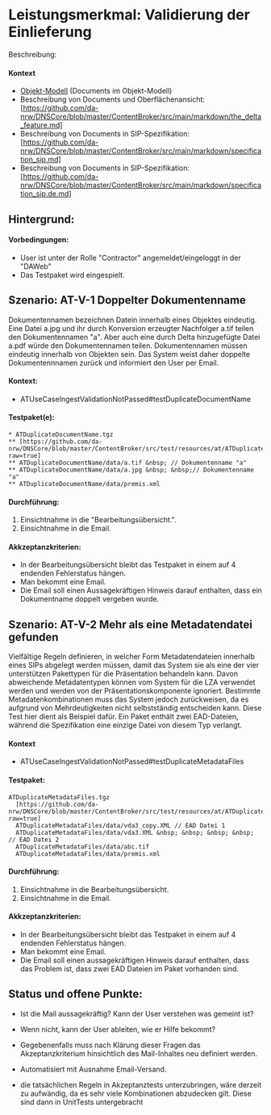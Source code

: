 # Leistungsmerkmal: Validierung der Einlieferung

Beschreibung:

#### Kontext

* [Objekt-Modell](object_model.md) (Documents im Objekt-Modell)
* Beschreibung von Documents und Oberflächenansicht: [https://github.com/da-nrw/DNSCore/blob/master/ContentBroker/src/main/markdown/the_delta_feature.md]
* Beschreibung von Documents in SIP-Spezifikation: [https://github.com/da-nrw/DNSCore/blob/master/ContentBroker/src/main/markdown/specification_sip.md]
* Beschreibung von Documents in SIP-Spezifikation: [https://github.com/da-nrw/DNSCore/blob/master/ContentBroker/src/main/markdown/specification_sip.de.md]

## Hintergrund:

#### Vorbedingungen:

* User ist unter der Rolle "Contractor" angemeldet/eingeloggt in der "DAWeb"
* Das Testpaket wird eingespielt.

## Szenario: AT-V-1 Doppelter Dokumentenname

Dokumentennamen bezeichnen Datein innerhalb eines Objektes eindeutig. Eine Datei a.jpg und ihr durch Konversion erzeugter Nachfolger a.tif teilen den Dokumentennamen "a". Aber auch eine durch Delta hinzugefügte Datei a.pdf würde den Dokumentennamen teilen. Dokumentennamen müssen eindeutig innerhalb von Objekten sein. Das System weist daher doppelte Dokumentennnamen zurück und informiert den User per Email.

#### Kontext:

* ATUseCaseIngestValidationNotPassed#testDuplicateDocumentName

#### Testpaket(e):

```
* ATDuplicateDocumentName.tgz
** [https://github.com/da-nrw/DNSCore/blob/master/ContentBroker/src/test/resources/at/ATDuplicateDocumentName.tgz?raw=true]
** ATDuplicateDocumentName/data/a.tif &nbsp; // Dokumentenname "a"
** ATDuplicateDocumentName/data/a.jpg &nbsp; &nbsp;// Dokumentenname "a"
** ATDuplicateDocumentName/data/premis.xml
```

#### Durchführung:

1. Einsichtnahme in die "Bearbeitungsübersicht.".
1. Einsichtnahme in die Email.

#### Akkzeptanzkriterien:

* In der Bearbeitungsübersicht bleibt das Testpaket in einem auf 4 endenden Fehlerstatus hängen.
* Man bekommt eine Email.
* Die Email soll einen Aussagekräftigen Hinweis darauf enthalten, dass ein Dokumentname doppelt vergeben wurde.

## Szenario: AT-V-2 Mehr als eine Metadatendatei gefunden

Vielfältige Regeln definieren, in welcher Form Metadatendateien innerhalb eines SIPs abgelegt werden müssen, damit das System sie als eine der vier unterstützen Pakettypen für die Präsentation behandeln kann. Davon abweichende Metadatentypen können vom System für die LZA verwendet werden und werden von der Präsentationskomponente ignoriert. Bestimmte Metadatenkombinationen muss das System jedoch zurückweisen, da es aufgrund von Mehrdeutigkeiten nicht selbstständig entscheiden kann. Diese Test hier dient als Beispiel dafür. Ein Paket enthält zwei EAD-Dateien, während die Spezifikation eine einzige Datei von diesem Typ verlangt.&nbsp;

####


#### Kontext

* ATUseCaseIngestValidationNotPassed#testDuplicateMetadataFiles

#### Testpaket:

```
ATDuplicateMetadataFiles.tgz
  [https://github.com/da-nrw/DNSCore/blob/master/ContentBroker/src/test/resources/at/ATDuplicateMetadataFiles.tgz?raw=true]
  ATDuplicateMetadataFiles/data/vda3_copy.XML // EAD Datei 1
  ATDuplicateMetadataFiles/data/vda3.XML &nbsp; &nbsp; &nbsp; &nbsp; // EAD Datei 2
  ATDuplicateMetadataFiles/data/abc.tif
  ATDuplicateMetadataFiles/data/premis.xml
```


#### Durchführung:

1. Einsichtnahme in die Bearbeitungsübersicht.
1. Einsichtnahme in die Email.

#### Akkzeptanzkriterien:

* In der Bearbeitungsübersicht bleibt das Testpaket in einem auf 4 endenden Fehlerstatus hängen.
* Man bekommt eine Email.&nbsp;
* Die Email soll einen aussagekräftigen Hinweis darauf enthalten, dass das Problem ist, dass zwei EAD Dateien im Paket vorhanden sind.

## Status und offene Punkte:

* Ist die Mail aussagekräftig? Kann der User verstehen was gemeint ist?
* Wenn nicht, kann der User ableiten, wie er Hilfe bekommt?
* Gegebenenfalls muss nach Klärung dieser Fragen das Akzeptanzkriterium hinsichtlich des Mail-Inhaltes neu definiert werden.

* Automatisiert mit Ausnahme Email-Versand.
* die tatsächlichen Regeln in Akzeptanztests unterzubringen, wäre derzeit zu aufwändig, da es sehr viele Kombinationen abzudecken gilt. Diese sind dann in UnitTests untergebracht
